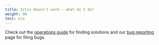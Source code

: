```yaml
---
title: Istio doesn't work - what do I do?
weight: 90
test: n/a
---
```


Check out the [operations guide](/docs/ops/) for finding solutions and our
[bug reporting](/about/bugs/) page for filing bugs.
